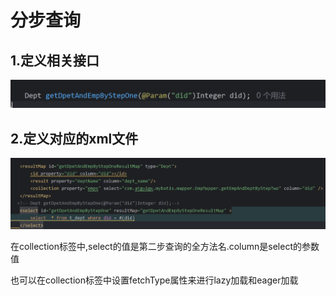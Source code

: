 # 分步查询

## 1.定义相关接口

![image-20241024210819560](./../../TyporaImage/MyBatis/image-20241024210819560.png)

## 2.定义对应的xml文件

![image-20241024210849288](./../../TyporaImage/MyBatis/image-20241024210849288.png)

在collection标签中,select的值是第二步查询的全方法名.column是select的参数值

也可以在collection标签中设置fetchType属性来进行lazy加载和eager加载